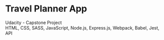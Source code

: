 # Travel Planner App
Udacity - Capstone Project<br>
HTML, CSS, SASS, JavaScript, Node.js, Express.js, Webpack, Babel, Jest, API


